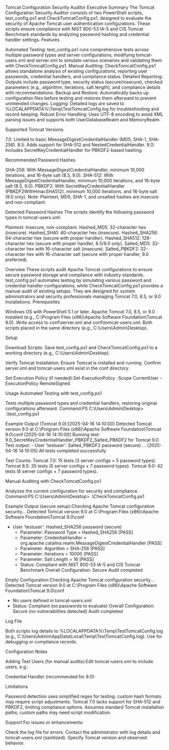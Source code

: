 Tomcat Configuration Security Auditor
Executive Summary
The Tomcat Configuration Security Auditor consists of two PowerShell scripts, test_config.ps1 and CheckTomcatConfig.ps1, designed to evaluate the security of Apache Tomcat user authentication configurations. These scripts ensure compliance with NIST 800-53 IA-5 and CIS Tomcat Benchmark standards by analyzing password hashing and credential handler settings.
Features

Automated Testing: test_config.ps1 runs comprehensive tests across multiple password types and server configurations, modifying tomcat-users.xml and server.xml to simulate various scenarios and validating them with CheckTomcatConfig.ps1.
Manual Auditing: CheckTomcatConfig.ps1 allows standalone analysis of existing configurations, reporting user passwords, credential handlers, and compliance status.
Detailed Reporting: Outputs include password type, security status (secure/insecure), checked parameters (e.g., algorithm, iterations, salt length), and compliance details with recommendations.
Backup and Restore: Automatically backs up configuration files before testing and restores them afterward to prevent unintended changes.
Logging: Detailed logs are saved to %LOCALAPPDATA%\Temp\TestTomcatConfig.log for troubleshooting and record-keeping.
Robust Error Handling: Uses UTF-8 encoding to avoid XML parsing issues and supports both UserDatabaseRealm and MemoryRealm.

Supported Tomcat Versions

7.0: Limited to basic MessageDigestCredentialHandler (MD5, SHA-1, SHA-256).
8.5: Adds support for SHA-512 and NestedCredentialHandler.
9.0: Includes SecretKeyCredentialHandler for PBKDF2-based hashing.

Recommended Password Hashes

SHA-256: With MessageDigestCredentialHandler, minimum 10,000 iterations, and 16-byte salt (8.5, 9.0).
SHA-512: With MessageDigestCredentialHandler, minimum 10,000 iterations, and 16-byte salt (8.5, 9.0).
PBKDF2: With SecretKeyCredentialHandler (PBKDF2WithHmacSHA512), minimum 10,000 iterations, and 16-byte salt (9.0 only).
Note: Plaintext, MD5, SHA-1, and unsalted hashes are insecure and non-compliant.

Detected Password Hashes
The scripts identify the following password types in tomcat-users.xml:

Plaintext: Insecure, non-compliant.
Hashed_MD5: 32-character hex (insecure).
Hashed_SHA1: 40-character hex (insecure).
Hashed_SHA256: 64-character hex (secure with proper handler).
Hashed_SHA512: 128-character hex (secure with proper handler, 8.5/9.0 only).
Salted_MD5: 32-character hex with 16-character salt (insecure).
Salted_PBKDF2: 32-character hex with 16-character salt (secure with proper handler, 9.0 preferred).

Overview
These scripts audit Apache Tomcat configurations to ensure secure password storage and compliance with industry standards. test_config.ps1 automates testing by simulating various password and credential handler configurations, while CheckTomcatConfig.ps1 provides a manual audit of existing setups. They are designed for system administrators and security professionals managing Tomcat 7.0, 8.5, or 9.0 installations.
Prerequisites

Windows OS with PowerShell 5.1 or later.
Apache Tomcat 7.0, 8.5, or 9.0 installed (e.g., C:\Program Files (x86)\Apache Software Foundation\Tomcat 9.0).
Write access to conf\server.xml and conf\tomcat-users.xml.
Both scripts placed in the same directory (e.g., C:\Users\Admin\Desktop).

Setup

Download Scripts:
Save test_config.ps1 and CheckTomcatConfig.ps1 to a working directory (e.g., C:\Users\Admin\Desktop).


Verify Tomcat Installation:
Ensure Tomcat is installed and running.
Confirm server.xml and tomcat-users.xml exist in the conf directory.


Set Execution Policy (if needed):Set-ExecutionPolicy -Scope CurrentUser -ExecutionPolicy RemoteSigned



Usage
Automated Testing with test_config.ps1

Tests multiple password types and credential handlers, restoring original configurations afterward.
Command:PS C:\Users\Admin\Desktop> .\test_config.ps1


Example Output (Tomcat 9.0):[2025-04-16 14:10:00] Detected Tomcat version 9.0 at C:\Program Files (x86)\Apache Software Foundation\Tomcat 9.0\conf
[2025-04-16 14:10:00] Running test: 9.0_SecretKeyCredentialHandler_PBKDF2_Salted_PBKDF2 for Tomcat 9.0
Test output: - User 'testuser': Salted_PBKDF2 password (secure)
...
[2025-04-16 14:10:05] All tests completed successfully


Test Counts:
Tomcat 7.0: 15 tests (3 server configs × 5 password types).
Tomcat 8.5: 35 tests (5 server configs × 7 password types).
Tomcat 9.0: 42 tests (6 server configs × 7 password types).



Manual Auditing with CheckTomcatConfig.ps1

Analyzes the current configuration for security and compliance.
Command:PS C:\Users\Admin\Desktop> .\CheckTomcatConfig.ps1


Example Output (secure setup):Checking Apache Tomcat configuration security...
Detected Tomcat version 9.0 at C:\Program Files (x86)\Apache Software Foundation\Tomcat 9.0\conf
- User 'testuser': Hashed_SHA256 password (secure)
  - Parameter: Password Type = Hashed_SHA256 [PASS]
  - Parameter: CredentialHandler = org.apache.catalina.realm.MessageDigestCredentialHandler [PASS]
  - Parameter: Algorithm = SHA-256 [PASS]
  - Parameter: Iterations = 10000 [PASS]
  - Parameter: Salt Length = 16 [PASS]
  - Status: Compliant with NIST 800-53 IA-5 and CIS Tomcat Benchmark
Overall Configuration: Secure
Audit completed


Empty Configuration:Checking Apache Tomcat configuration security...
Detected Tomcat version 9.0 at C:\Program Files (x86)\Apache Software Foundation\Tomcat 9.0\conf
- No users defined in tomcat-users.xml
- Status: Compliant (no passwords to evaluate)
Overall Configuration: Secure (no vulnerabilities detected)
Audit completed



Log File

Both scripts log details to %LOCALAPPDATA%\Temp\TestTomcatConfig.log (e.g., C:\Users\Admin\AppData\Local\Temp\TestTomcatConfig.log).
Use for debugging or compliance records.

Configuration Notes

Adding Test Users (for manual audits):Edit tomcat-users.xml to include users, e.g.:<tomcat-users>
  <user username="testuser" password="94f9b6c88f1b2b3b3363b7f4174480c1b3913b8200cb0a50f2974f2bc90bc774" roles="manager"/>
</tomcat-users>


Credential Handler (recommended for 9.0):<Realm className="org.apache.catalina.realm.UserDatabaseRealm">
  <CredentialHandler className="org.apache.catalina.realm.SecretKeyCredentialHandler" algorithm="PBKDF2WithHmacSHA512" iterations="10000" saltLength="16" keyLength="256"/>
</Realm>



Limitations

Password detection uses simplified regex for testing; custom hash formats may require script adjustments.
Tomcat 7.0 lacks support for SHA-512 and PBKDF2, limiting compliance options.
Assumes standard Tomcat installation paths; custom paths may need script modification.

Support
For issues or enhancements:

Check the log file for errors.
Contact the administrator with log details and tomcat-users.xml (sanitized).
Specify Tomcat version and observed behavior.

